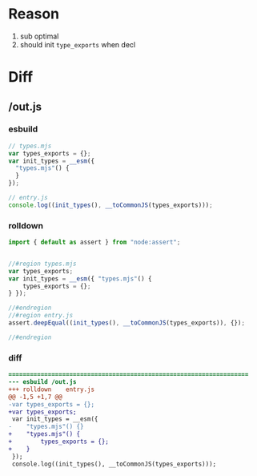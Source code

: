 # Reason
1. sub optimal
2. should init `type_exports` when decl
# Diff
## /out.js
### esbuild
```js
// types.mjs
var types_exports = {};
var init_types = __esm({
  "types.mjs"() {
  }
});

// entry.js
console.log((init_types(), __toCommonJS(types_exports)));
```
### rolldown
```js
import { default as assert } from "node:assert";


//#region types.mjs
var types_exports;
var init_types = __esm({ "types.mjs"() {
	types_exports = {};
} });

//#endregion
//#region entry.js
assert.deepEqual((init_types(), __toCommonJS(types_exports)), {});

//#endregion
```
### diff
```diff
===================================================================
--- esbuild	/out.js
+++ rolldown	entry.js
@@ -1,5 +1,7 @@
-var types_exports = {};
+var types_exports;
 var init_types = __esm({
-    "types.mjs"() {}
+    "types.mjs"() {
+        types_exports = {};
+    }
 });
 console.log((init_types(), __toCommonJS(types_exports)));

```